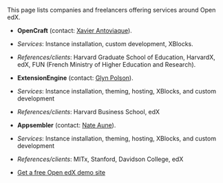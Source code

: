 This page lists companies and freelancers offering services around Open edX.

* **OpenCraft** (contact: [Xavier Antoviaque](mailto:xavier@opencraft.com)).
 * _Services_: Instance installation, custom development, XBlocks.
 * _References/clients_: Harvard Graduate School of Education, HarvardX, edX, FUN (French Ministry of Higher Education and Research).

* **ExtensionEngine** (contact: [Glyn Polson](mailto:glyn@extensionengine.com.com)).
 * _Services_: Instance installation, theming, hosting, XBlocks, and custom development
 * _References/clients_: Harvard Business School, edX

* **Appsembler** (contact: [Nate Aune](mailto:nate@appsembler.com)).
 * _Services_: Instance installation, theming, hosting, XBlocks, and custom development
 * _References/clients_: MITx, Stanford, Davidson College, edX
 * [Get a free Open edX demo site](http://launcher.appsembler.com/openedx)

